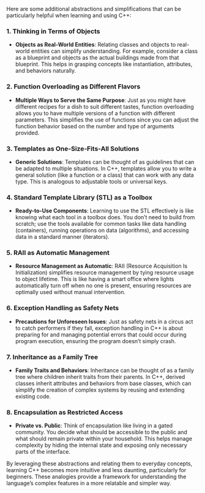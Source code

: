 Here are some additional abstractions and simplifications that can be particularly helpful when learning and using C++:

### 1. **Thinking in Terms of Objects**
   - **Objects as Real-World Entities**: Relating classes and objects to real-world entities can simplify understanding. For example, consider a class as a blueprint and objects as the actual buildings made from that blueprint. This helps in grasping concepts like instantiation, attributes, and behaviors naturally.

### 2. **Function Overloading as Different Flavors**
   - **Multiple Ways to Serve the Same Purpose**: Just as you might have different recipes for a dish to suit different tastes, function overloading allows you to have multiple versions of a function with different parameters. This simplifies the use of functions since you can adjust the function behavior based on the number and type of arguments provided.

### 3. **Templates as One-Size-Fits-All Solutions**
   - **Generic Solutions**: Templates can be thought of as guidelines that can be adapted to multiple situations. In C++, templates allow you to write a general solution (like a function or a class) that can work with any data type. This is analogous to adjustable tools or universal keys.

### 4. **Standard Template Library (STL) as a Toolbox**
   - **Ready-to-Use Components**: Learning to use the STL effectively is like knowing what each tool in a toolbox does. You don’t need to build from scratch; use the tools available for common tasks like data handling (containers), running operations on data (algorithms), and accessing data in a standard manner (iterators).

### 5. **RAII as Automatic Management**
   - **Resource Management as Automatic**: RAII (Resource Acquisition Is Initialization) simplifies resource management by tying resource usage to object lifetime. This is like having a smart office where lights automatically turn off when no one is present, ensuring resources are optimally used without manual intervention.

### 6. **Exception Handling as Safety Nets**
   - **Precautions for Unforeseen Issues**: Just as safety nets in a circus act to catch performers if they fall, exception handling in C++ is about preparing for and managing potential errors that could occur during program execution, ensuring the program doesn’t simply crash.

### 7. **Inheritance as a Family Tree**
   - **Family Traits and Behaviors**: Inheritance can be thought of as a family tree where children inherit traits from their parents. In C++, derived classes inherit attributes and behaviors from base classes, which can simplify the creation of complex systems by reusing and extending existing code.

### 8. **Encapsulation as Restricted Access**
   - **Private vs. Public**: Think of encapsulation like living in a gated community. You decide what should be accessible to the public and what should remain private within your household. This helps manage complexity by hiding the internal state and exposing only necessary parts of the interface.

By leveraging these abstractions and relating them to everyday concepts, learning C++ becomes more intuitive and less daunting, particularly for beginners. These analogies provide a framework for understanding the language’s complex features in a more relatable and simpler way.
